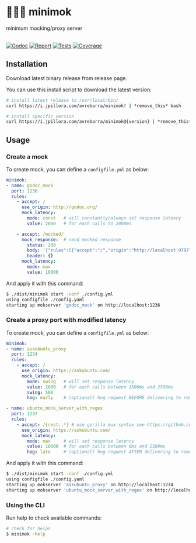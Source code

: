 <div class="info" align="left">
  <h1 class="name">🦹🏾‍♀️ minimok</h1>
  minimum mocking/proxy server
  <br>
  <br>

[![Godoc][godoc-image]][godoc-url]
[![Report][report-image]][report-url]
[![Tests][tests-image]][tests-url]
[![Coverage][coverage-image]][coverage-url]

</div>


## Installation

Download latest binary release from release page.

You can use this install script to download the latest version:

```sh
# install latest release to /usr/local/bin/
curl https://i.jpillora.com/avrebarra/minimok! | *remove_this* bash
```

```sh
# install specific version
curl https://i.jpillora.com/avrebarra/minimok@{version} | *remove_this* bash
```

## Usage
### Create a mock
To create mock, you can define a `configfile.yml` as below:
```yml
minimok:
- name: godoc_mock
  port: 1236
  rules:
    - accept: /
      use_origin: http://godoc.org/
      mock_latency: 
        mode: const   # will constantly/always set response latency
        value: 2000   # for each calls to 2000ms 

    - accept: /mocked/
      mock_response:  # send mocked response
        status: 200
        body: '{"rules":[{"accept":"/","origin":"http://localhost:9797","mock_response":"","mock_latency":{"mode":"swing","value":"2000","swing":"2000"}}]}'
        header: {}
      mock_latency:
        mode: max
        value: 10000
```

And apply it with this command:
```sh
$ ./dist/minimok start -conf ./config.yml
using configfile ./config.yaml
starting up mokserver 'godoc_mock' on http://localhost:1236
```

### Create a proxy port with modified latency
To create mock, you can define a `configfile.yml` as below:
```yml
minimok:
- name: askubuntu_proxy
  port: 1234
  rules:
    - accept: /
      use_origin: https://askubuntu.com/
      mock_latency: 
        mode: swing   # will set response latency 
        value: 2000   # for each calls between 1500ms and 2500ms 
        swing: 500
        hog: early    # (optional) hog request BEFORE delivering to remote target

- name: ubuntu_mock_server_with_regex
  port: 1237
  rules:
    - accept: /{rest:.*} # use gorilla mux syntax see https://github.com/gorilla/mux
      use_origin: https://askubuntu.com/
      mock_latency:
        mode: max     # will set response latency 
        value: 10000  # for each calls between 0ms and 2500ms
        hog: late     # (optional) hog request AFTER delivering to remote target
```

And apply it with this command:
```sh
$ ./dist/minimok start -conf ./config.yml
using configfile ./config.yaml
starting up mokserver 'askubuntu_proxy' on http://localhost:1234
starting up mokserver 'ubuntu_mock_server_with_regex' on http://localhost:1237
```


### Using the CLI 
Run help to check available commands:
```bash
# check for helps
$ minimok -help
```

[godoc-image]: https://godoc.org/github.com/avrebarra/minimok?status.svg
[godoc-url]: https://godoc.org/github.com/avrebarra/minimok
[report-image]: https://goreportcard.com/badge/github.com/avrebarra/minimok
[report-url]: https://goreportcard.com/report/github.com/avrebarra/minimok
[tests-image]: https://cloud.drone.io/api/badges/avrebarra/minimok/status.svg
[tests-url]: https://cloud.drone.io/avrebarra/minimok
[coverage-image]: https://codecov.io/gh/avrebarra/minimok/graph/badge.svg
[coverage-url]: https://codecov.io/gh/avrebarra/minimok
[sponsor-image]: https://img.shields.io/badge/github-donate-green.svg